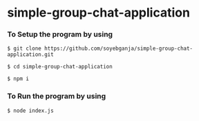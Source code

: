 # simple-group-chat-application

### To Setup the program by using

```shell
$ git clone https://github.com/soyebganja/simple-group-chat-application.git
```

```shell
$ cd simple-group-chat-application
```

```shell
$ npm i
```

### To Run the program by using

```shell
$ node index.js
```
